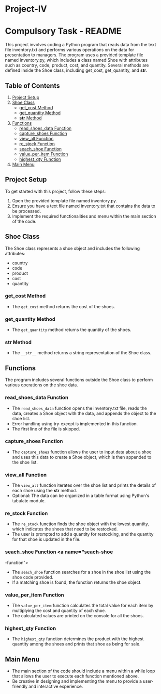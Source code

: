 # Project-IV

# Compulsory Task - README

This project involves coding a Python program that reads data from the text file inventory.txt and performs various operations on the data for presentation to managers. The program uses a provided template file named inventory.py, which includes a class named Shoe with attributes such as country, code, product, cost, and quantity. Several methods are defined inside the Shoe class, including get_cost, get_quantity, and __str__.

## Table of Contents

1. [Project Setup](#project-setup)
2. [Shoe Class](#shoe-class)
   - [get_cost Method](#get-cost-method)
   - [get_quantity Method](#get-quantity-method)
   - [__str__ Method](#__str__-method)
3. [Functions](#functions)
   - [read_shoes_data Function](#read-shoes-data-function)
   - [capture_shoes Function](#capture-shoes-function)
   - [view_all Function](#view-all-function)
   - [re_stock Function](#re-stock-function)
   - [seach_shoe Function](#seach-shoe-function)
   - [value_per_item Function](#value-per-item-function)
   - [highest_qty Function](#highest-qty-function)
4. [Main Menu](#main-menu)

## Project Setup <a name="project-setup"></a>

To get started with this project, follow these steps:

1. Open the provided template file named inventory.py.
2. Ensure you have a text file named inventory.txt that contains the data to be processed.
3. Implement the required functionalities and menu within the main section of the code.

## Shoe Class <a name="shoe-class"></a>

The Shoe class represents a shoe object and includes the following attributes:

- country
- code
- product
- cost
- quantity

### get_cost Method <a name="get-cost-method"></a>

- The `get_cost` method returns the cost of the shoes.

### get_quantity Method <a name="get-quantity-method"></a>

- The `get_quantity` method returns the quantity of the shoes.

### __str__ Method <a name="__str__-method"></a>

- The `__str__` method returns a string representation of the Shoe class.

## Functions <a name="functions"></a>

The program includes several functions outside the Shoe class to perform various operations on the shoe data.

### read_shoes_data Function <a name="read-shoes-data-function"></a>

- The `read_shoes_data` function opens the inventory.txt file, reads the data, creates a Shoe object with the data, and appends the object to the shoe list.
- Error handling using try-except is implemented in this function.
- The first line of the file is skipped.

### capture_shoes Function <a name="capture-shoes-function"></a>

- The `capture_shoes` function allows the user to input data about a shoe and uses this data to create a Shoe object, which is then appended to the shoe list.

### view_all Function <a name="view-all-function"></a>

- The `view_all` function iterates over the shoe list and prints the details of each shoe using the __str__ method.
- Optional: The data can be organized in a table format using Python's tabulate module.

### re_stock Function <a name="re-stock-function"></a>

- The `re_stock` function finds the shoe object with the lowest quantity, which indicates the shoes that need to be restocked.
- The user is prompted to add a quantity for restocking, and the quantity for that shoe is updated in the file.

### seach_shoe Function <a name="seach-shoe

-function"></a>

- The `seach_shoe` function searches for a shoe in the shoe list using the shoe code provided.
- If a matching shoe is found, the function returns the shoe object.

### value_per_item Function <a name="value-per-item-function"></a>

- The `value_per_item` function calculates the total value for each item by multiplying the cost and quantity of each shoe.
- The calculated values are printed on the console for all the shoes.

### highest_qty Function <a name="highest-qty-function"></a>

- The `highest_qty` function determines the product with the highest quantity among the shoes and prints that shoe as being for sale.

## Main Menu <a name="main-menu"></a>

- The main section of the code should include a menu within a while loop that allows the user to execute each function mentioned above.
- Be creative in designing and implementing the menu to provide a user-friendly and interactive experience.


